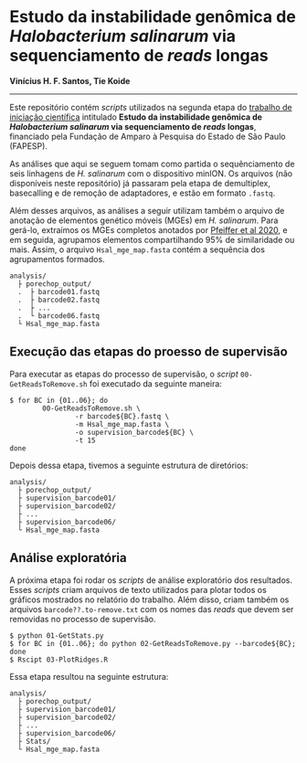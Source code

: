 # Estudo da instabilidade genômica de _Halobacterium salinarum_ via sequenciamento de _reads_ longas

__Vinícius H. F. Santos, Tie Koide__

---
Este repositório contém _scripts_ utilizados na segunda etapa do [trabalho de iniciação científica](https://bv.fapesp.br/pt/bolsas/186664/estudo-da-instabilidade-genomica-de-halobacterium-salinarum-nrc-1-via-sequenciamento-de-reads-longas/) intitulado **Estudo da instabilidade genômica de _Halobacterium salinarum_ via sequenciamento de _reads_ longas**, financiado pela Fundação de Amparo à Pesquisa do Estado de São Paulo (FAPESP).

As análises que aqui se seguem tomam como partida o sequênciamento de seis linhagens de _H. salinarum_ com o dispositivo minION. Os arquivos (não disponíveis neste repositório) já passaram pela etapa de demultiplex, basecalling e de remoção de adaptadores, e estão em formato `.fastq`.

Além desses arquivos, as análises a seguir utilizam também o arquivo de anotação de elementos genético móveis (MGEs) em _H. salinarum_. Para gerá-lo, extraímos os MGEs completos anotados por [Pfeiffer et al 2020](https://pubmed.ncbi.nlm.nih.gov/31296677/), e em seguida, agrupamos elementos compartilhando 95% de similaridade ou mais. Assim, o arquivo `Hsal_mge_map.fasta` contém a sequência dos agrupamentos formados. 

```
analysis/
  ├ porechop_output/
  .  ├ barcode01.fastq
  .  ├ barcode02.fastq
  .  ├ ...
  .  └ barcode06.fastq
  └ Hsal_mge_map.fasta
```

## Execução das etapas do proesso de supervisão

Para executar as etapas do processo de supervisão, o _script_ `00-GetReadsToRemove.sh` foi executado da seguinte maneira:

```
$ for BC in {01..06}; do
        00-GetReadsToRemove.sh \
                -r barcode${BC}.fastq \
                -m Hsal_mge_map.fasta \
                -o supervision_barcode${BC} \
                -t 15
done
```

Depois dessa etapa, tivemos a seguinte estrutura de diretórios:

```
analysis/
  ├ porechop_output/
  ├ supervision_barcode01/
  ├ supervision_barcode02/
  ├ ...
  ├ supervision_barcode06/
  └ Hsal_mge_map.fasta

```

## Análise exploratória

A próxima etapa foi rodar os _scripts_ de análise exploratório dos resultados. Esses _scripts_ criam arquivos de texto utilizados para plotar todos os gráficos mostrados no relatório do trabalho. Além disso, criam também os arquivos `barcode??.to-remove.txt` com os nomes das _reads_ que devem ser removidas no processo de supervisão.

```
$ python 01-GetStats.py
$ for BC in {01..06}; do python 02-GetReadsToRemove.py --barcode${BC}; done
$ Rscipt 03-PlotRidges.R
```

Essa etapa resultou na seguinte estrutura:

```
analysis/
  ├ porechop_output/
  ├ supervision_barcode01/
  ├ supervision_barcode02/
  ├ ...
  ├ supervision_barcode06/
  ├ Stats/
  └ Hsal_mge_map.fasta
```
